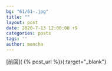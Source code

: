 ```yaml
---
bg: "61/61-.jpg"
title: ""
layout: post
date: 2020-7-13 12:00:00 +9
categories: posts
tags: ''
author: mencha
---
```


[前回]( {% post_url  %}){:target="_blank"}  

<!--more-->
![]()